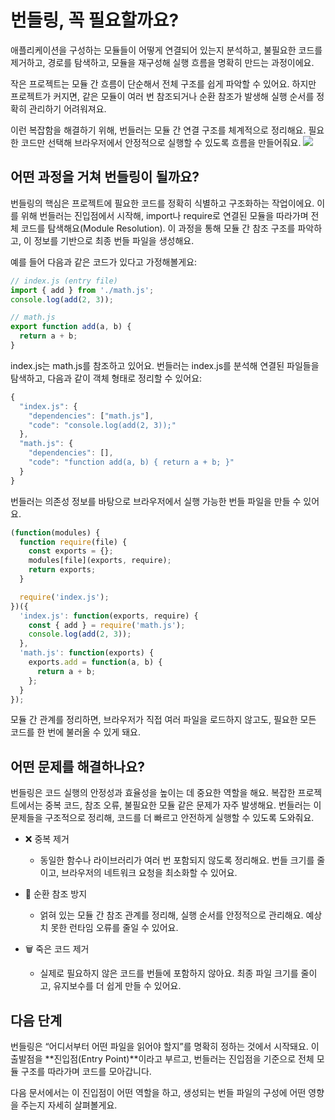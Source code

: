 # 번들링, 꼭 필요할까요?

애플리케이션을 구성하는 모듈들이 어떻게 연결되어 있는지 분석하고,
불필요한 코드를 제거하고, 경로를 탐색하고, 모듈을 재구성해 실행 흐름을 명확히 만드는 과정이에요.

작은 프로젝트는 모듈 간 흐름이 단순해서 전체 구조를 쉽게 파악할 수 있어요.
하지만 프로젝트가 커지면, 같은 모듈이 여러 번 참조되거나 순환 참조가 발생해 실행 순서를 정확히 관리하기 어려워져요.

이런 복잡함을 해결하기 위해, 번들러는 모듈 간 연결 구조를 체계적으로 정리해요.
필요한 코드만 선택해 브라우저에서 안정적으로 실행할 수 있도록 흐름을 만들어줘요.
![](/images/bundling/dependency-graph.png)


## 어떤 과정을 거쳐 번들링이 될까요?

번들링의 핵심은 프로젝트에 필요한 코드를 정확히 식별하고 구조화하는 작업이에요.
이를 위해 번들러는 진입점에서 시작해, import나 require로 연결된 모듈을 따라가며 전체 코드를 탐색해요(Module Resolution).
이 과정을 통해 모듈 간 참조 구조를 파악하고, 이 정보를 기반으로 최종 번들 파일을 생성해요.

예를 들어 다음과 같은 코드가 있다고 가정해볼게요:
```javascript
// index.js (entry file)
import { add } from './math.js';
console.log(add(2, 3));

// math.js
export function add(a, b) {
  return a + b;
}
```

index.js는 math.js를 참조하고 있어요.
번들러는 index.js를 분석해 연결된 파일들을 탐색하고, 다음과 같이 객체 형태로 정리할 수 있어요:
```javascript
{
  "index.js": {
    "dependencies": ["math.js"],
    "code": "console.log(add(2, 3));"
  },
  "math.js": {
    "dependencies": [],
    "code": "function add(a, b) { return a + b; }"
  }
}
```

번들러는 의존성 정보를 바탕으로 브라우저에서 실행 가능한 번들 파일을 만들 수 있어요.

```javascript
(function(modules) {
  function require(file) {
    const exports = {};
    modules[file](exports, require);
    return exports;
  }

  require('index.js');
})({
  'index.js': function(exports, require) {
    const { add } = require('math.js');
    console.log(add(2, 3));
  },
  'math.js': function(exports) {
    exports.add = function(a, b) {
      return a + b;
    };
  }
});
```

모듈 간 관계를 정리하면, 브라우저가 직접 여러 파일을 로드하지 않고도, 필요한 모든 코드를 한 번에 불러올 수 있게 돼요.

## 어떤 문제를 해결하나요?
번들링은 코드 실행의 안정성과 효율성을 높이는 데 중요한 역할을 해요.
복잡한 프로젝트에서는 중복 코드, 참조 오류, 불필요한 모듈 같은 문제가 자주 발생해요.
번들러는 이 문제들을 구조적으로 정리해, 코드를 더 빠르고 안전하게 실행할 수 있도록 도와줘요.

- ❌ 중복 제거
  - 동일한 함수나 라이브러리가 여러 번 포함되지 않도록 정리해요. 번들 크기를 줄이고, 브라우저의 네트워크 요청을 최소화할 수 있어요.

- 🔄 순환 참조 방지
  - 얽혀 있는 모듈 간 참조 관계를 정리해, 실행 순서를 안정적으로 관리해요. 예상치 못한 런타임 오류를 줄일 수 있어요.

- 🗑 죽은 코드 제거
  - 실제로 필요하지 않은 코드를 번들에 포함하지 않아요. 최종 파일 크기를 줄이고, 유지보수를 더 쉽게 만들 수 있어요.


## 다음 단계
번들링은 “어디서부터 어떤 파일을 읽어야 할지”를 명확히 정하는 것에서 시작돼요.
이 출발점을 **진입점(Entry Point)**이라고 부르고, 번들러는 진입점을 기준으로 전체 모듈 구조를 따라가며 코드를 모아갑니다.

다음 문서에서는 이 진입점이 어떤 역할을 하고, 생성되는 번들 파일의 구성에 어떤 영향을 주는지 자세히 살펴볼게요.